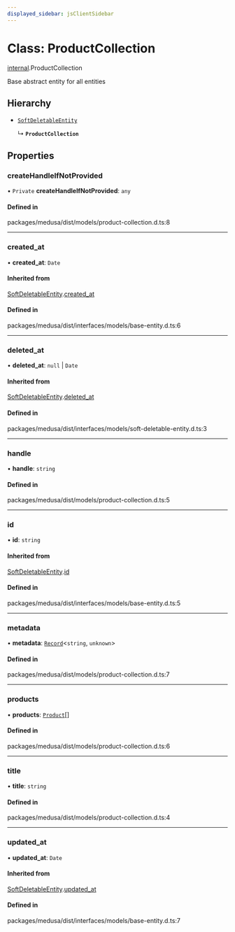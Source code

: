 ```yaml
---
displayed_sidebar: jsClientSidebar
---
```


# Class: ProductCollection

[internal](../modules/internal-3.md).ProductCollection

Base abstract entity for all entities

## Hierarchy

- [`SoftDeletableEntity`](internal-1.SoftDeletableEntity.md)

  ↳ **`ProductCollection`**

## Properties

### createHandleIfNotProvided

• `Private` **createHandleIfNotProvided**: `any`

#### Defined in

packages/medusa/dist/models/product-collection.d.ts:8

___

### created\_at

• **created\_at**: `Date`

#### Inherited from

[SoftDeletableEntity](internal-1.SoftDeletableEntity.md).[created_at](internal-1.SoftDeletableEntity.md#created_at)

#### Defined in

packages/medusa/dist/interfaces/models/base-entity.d.ts:6

___

### deleted\_at

• **deleted\_at**: ``null`` \| `Date`

#### Inherited from

[SoftDeletableEntity](internal-1.SoftDeletableEntity.md).[deleted_at](internal-1.SoftDeletableEntity.md#deleted_at)

#### Defined in

packages/medusa/dist/interfaces/models/soft-deletable-entity.d.ts:3

___

### handle

• **handle**: `string`

#### Defined in

packages/medusa/dist/models/product-collection.d.ts:5

___

### id

• **id**: `string`

#### Inherited from

[SoftDeletableEntity](internal-1.SoftDeletableEntity.md).[id](internal-1.SoftDeletableEntity.md#id)

#### Defined in

packages/medusa/dist/interfaces/models/base-entity.d.ts:5

___

### metadata

• **metadata**: [`Record`](../modules/internal.md#record)<`string`, `unknown`\>

#### Defined in

packages/medusa/dist/models/product-collection.d.ts:7

___

### products

• **products**: [`Product`](internal-3.Product.md)[]

#### Defined in

packages/medusa/dist/models/product-collection.d.ts:6

___

### title

• **title**: `string`

#### Defined in

packages/medusa/dist/models/product-collection.d.ts:4

___

### updated\_at

• **updated\_at**: `Date`

#### Inherited from

[SoftDeletableEntity](internal-1.SoftDeletableEntity.md).[updated_at](internal-1.SoftDeletableEntity.md#updated_at)

#### Defined in

packages/medusa/dist/interfaces/models/base-entity.d.ts:7
